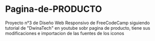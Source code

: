 # Pagina-de-PRODUCTO
Proyecto n°3 de Diseño Web Responsivo de FreeCodeCamp siguiendo tutorial de "DwinaTech" en youtube  sobr pagina de producto, tiene sus modificaciones  e importacion de las fuentes
de los iconos
